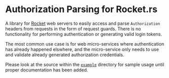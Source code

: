 # Authorization Parsing for Rocket.rs 

A library for [Rocket](https://github.com/SergioBenitez/Rocket) web servers to easily access and parse `Authorization` headers from requests in the form of request guards. There is no functionality for performing authentication or generating valid login tokens.

The most common use case is for web micro-services where authentication has already happened elswhere, and the micro-service only needs to use and validate already generated authorization credentials.

Please look at the source within the [`example`](./example) directory for sample usage until proper documentation has been added.
